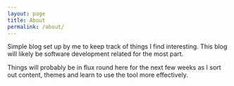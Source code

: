```yaml
---
layout: page
title: About
permalink: /about/
---
```


Simple blog set up by me to  keep track of things I find interesting. This blog
will likely be software development related for the most part.

Things will probably be in flux round here for the next few weeks as I sort out
content, themes and learn to use the tool more effectively.
